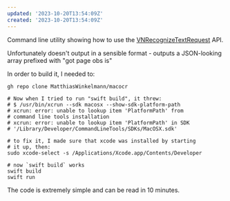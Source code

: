 ```yaml
---
updated: '2023-10-20T13:54:09Z'
created: '2023-10-20T13:54:09Z'
---
```

Command line utility showing how to use the [VNRecognizeTextRequest](https://developer.apple.com/documentation/vision/vnrecognizetextrequest) API.

Unfortunately doesn't output in a sensible format - outputs a JSON-looking array prefixed with "got page obs is"

In order to build it, I needed to:

```shell
gh repo clone MatthiasWinkelmann/macocr 

# Now when I tried to run "swift build", it threw:
# $ /usr/bin/xcrun --sdk macosx --show-sdk-platform-path
# xcrun: error: unable to lookup item 'PlatformPath' from 
# command line tools installation
# xcrun: error: unable to lookup item 'PlatformPath' in SDK 
# '/Library/Developer/CommandLineTools/SDKs/MacOSX.sdk'

# to fix it, I made sure that xcode was installed by starting
# it up, then:
sudo xcode-select -s /Applications/Xcode.app/Contents/Developer

# now `swift build` works
swift build
swift run
```

The code is extremely simple and can be read in 10 minutes.